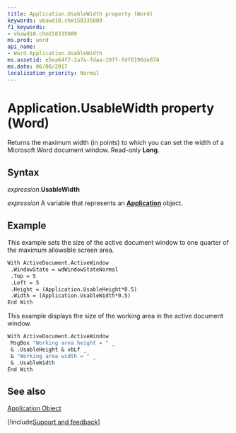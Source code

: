 ```yaml
---
title: Application.UsableWidth property (Word)
keywords: vbawd10.chm158335009
f1_keywords:
- vbawd10.chm158335009
ms.prod: word
api_name:
- Word.Application.UsableWidth
ms.assetid: e5ea64f7-2a7a-fdaa-20ff-fdf6196de874
ms.date: 06/08/2017
localization_priority: Normal
---
```



# Application.UsableWidth property (Word)

Returns the maximum width (in points) to which you can set the width of a Microsoft Word document window. Read-only  **Long**.


## Syntax

_expression_.**UsableWidth**

_expression_ A variable that represents an **[Application](Word.Application.md)** object. 


## Example

This example sets the size of the active document window to one quarter of the maximum allowable screen area.


```vb
With ActiveDocument.ActiveWindow 
 .WindowState = wdWindowStateNormal 
 .Top = 5 
 .Left = 5 
 .Height = (Application.UsableHeight*0.5) 
 .Width = (Application.UsableWidth*0.5) 
End With
```

This example displays the size of the working area in the active document window.




```vb
With ActiveDocument.ActiveWindow 
 MsgBox "Working area height = " _ 
 & .UsableHeight & vbLf _ 
 & "Working area width = " _ 
 & .UsableWidth 
End With
```


## See also


[Application Object](Word.Application.md)

[!include[Support and feedback](~/includes/feedback-boilerplate.md)]